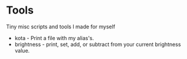 # Tools
Tiny misc scripts and tools I made for myself

* kota - Print a file with my alias's.
* brightness - print, set, add, or subtract from your current brightness value.
